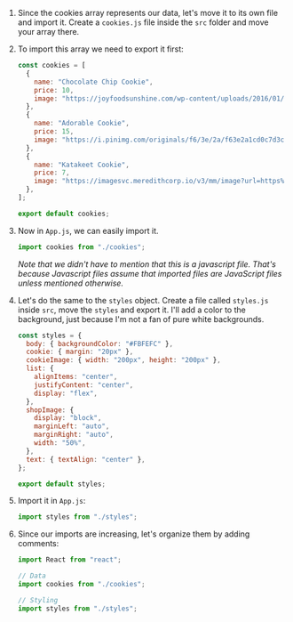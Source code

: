 1. Since the cookies array represents our data, let's move it to its own file and import it. Create a `cookies.js` file inside the `src` folder and move your array there.

2. To import this array we need to export it first:

   ```javascript
   const cookies = [
     {
       name: "Chocolate Chip Cookie",
       price: 10,
       image: "https://joyfoodsunshine.com/wp-content/uploads/2016/01/best-chocolate-chip-cookies-recipe-ever-no-chilling-1.jpg",
     },
     {
       name: "Adorable Cookie",
       price: 15,
       image: "https://i.pinimg.com/originals/f6/3e/2a/f63e2a1cd0c7d3c0ab9cd277d3f32050.jpg",
     },
     {
       name: "Katakeet Cookie",
       price: 7,
       image: "https://imagesvc.meredithcorp.io/v3/mm/image?url=https%3A%2F%2Fassets.marthastewart.com%2Fstyles%2Fwmax-750%2Fd34%2Feaster-chick-egg-cookies-102921707%2Feaster-chick-egg-cookies-102921707_horiz.jpg%3Fitok%3DUBZfwNLI",
     },
   ];

   export default cookies;
   ```

3. Now in `App.js`, we can easily import it.

    ```javascript
    import cookies from "./cookies";
    ```

    _Note that we didn't have to mention that this is a javascript file. That's because Javascript files assume that imported files are JavaScript files unless mentioned otherwise._

4. Let's do the same to the `styles` object. Create a file called `styles.js` inside `src`, move the `styles` and export it. I'll add a color to the background, just because I'm not a fan of pure white backgrounds.

    ```javascript
    const styles = {
      body: { backgroundColor: "#FBFEFC" },
      cookie: { margin: "20px" },
      cookieImage: { width: "200px", height: "200px" },
      list: {
        alignItems: "center",
        justifyContent: "center",
        display: "flex",
      },
      shopImage: {
        display: "block",
        marginLeft: "auto",
        marginRight: "auto",
        width: "50%",
      },
      text: { textAlign: "center" },
    };

    export default styles;
    ```

5. Import it in `App.js`:

    ```javascript
    import styles from "./styles";
    ```

6. Since our imports are increasing, let's organize them by adding comments:

    ```javascript
    import React from "react";

    // Data
    import cookies from "./cookies";

    // Styling
    import styles from "./styles";
    ```